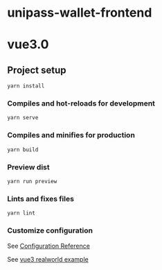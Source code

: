 # unipass-wallet-frontend

# vue3.0

## Project setup

```
yarn install
```

### Compiles and hot-reloads for development

```
yarn serve
```

### Compiles and minifies for production

```
yarn build
```

### Preview dist

```
yarn run preview
```

### Lints and fixes files

```
yarn lint
```

### Customize configuration

See [Configuration Reference](https://cli.vuejs.org/config/)

See [vue3 realworld example](https://github.com/mutoe/vue3-realworld-example-app)
